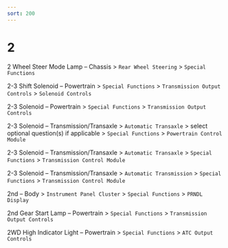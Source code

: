 ```yaml
---
sort: 200
---
```

# 2

2 Wheel Steer Mode Lamp – Chassis > `Rear Wheel Steering` > `Special Functions`

2-3 Shift Solenoid – Powertrain > `Special Functions` > `Transmission Output Controls` > `Solenoid Controls`

2-3 Solenoid – Powertrain > `Special Functions` > `Transmission Output Controls`

2-3 Solenoid – Transmission/Transaxle > `Automatic Transaxle` > select optional question(s) if applicable > `Special Functions` > `Powertrain Control Module`

2-3 Solenoid – Transmission/Transaxle > `Automatic Transaxle` > `Special Functions` > `Transmission Control Module`

2-3 Solenoid – Transmission/Transaxle > `Automatic Transmission` > `Special Functions` > `Transmission Control Module`

2nd – Body > `Instrument Panel Cluster` > `Special Functions` > `PRNDL Display`

2nd Gear Start Lamp – Powertrain > `Special Functions` > `Transmission Output Controls`

2WD High Indicator Light – Powertrain > `Special Functions` > `ATC Output Controls`